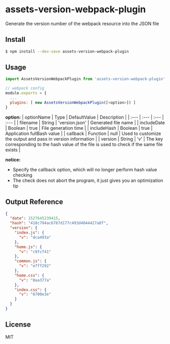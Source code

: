 # assets-version-webpack-plugin
Generate the version number of the webpack resource into the JSON file

## Install
```sh
$ npm install --dev-save assets-version-webpack-plugin
```

## Usage
```javascript
import AssetsVersionWebpackPlugin from 'assets-version-webpack-plugin'

// webpack config
module.exports = {
  ...
  plugins: [ new AssetsVersionWebpackPlugin([<option>]) ]
}
```

**option:**
| optionName | Type | DefaultValue | Description |
| :--- | :--- | :--- | :--- |
| filename | String | 'version.json' | Generated file name |
| includeDate | Boolean | true | File generation time |
| includeHash | Boolean | true | Application fullBash value |
| callback | Function | null | Used to customize the output and pass in version information |
| version | String | 'v' | The key corresponding to the hash value of the file is used to check if the same file exists |

**notice:**
- Specify the callback option, which will no longer perform hash value checking
- The check does not abort the program, it just gives you an optimization tip

## Output Reference
```json
{
  "date": 1527645239415,
  "hash": "418c794ac6787d177c493d4044427a0f",
  "version": {
    "index.js": {
      "v": "dca493a"
    },
    "home.js": {
      "v": "c9fcf41"
    },
    "common.js": {
      "v": "e7ff292"
    },
    "home.css": {
      "v": "0aa377a"
    },
    "index.css": {
      "v": "6700e3e"
    }
  }
}
```

## License
MIT
